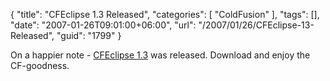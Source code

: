 {
	"title": "CFEclipse 1.3 Released",
	"categories": [
		"ColdFusion"
	],
	"tags": [],
	"date": "2007-01-26T09:01:00+06:00",
	"url": "/2007/01/26/CFEclipse-13-Released",
	"guid": "1799"
}

On a happier note - <a href="http://www.cfeclipse.org">CFEclipse 1.3</a> was released. Download and enjoy the CF-goodness.